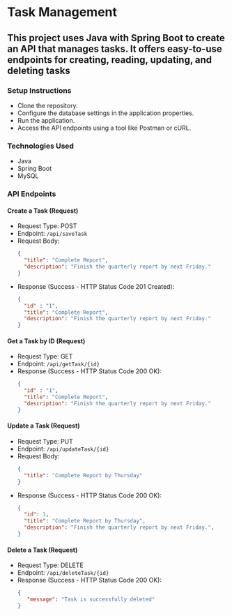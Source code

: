 # Task Management

## This project uses Java with Spring Boot to create an API that manages tasks. It offers easy-to-use endpoints for creating, reading, updating, and deleting tasks

### Setup Instructions
- Clone the repository.
- Configure the database settings in the application properties.
- Run the application.
- Access the API endpoints using a tool like Postman or cURL.

### Technologies Used
- Java
- Spring Boot
- MySQL

### API Endpoints
#### Create a Task (Request)
- Request Type: POST
- Endpoint: `/api/saveTask`
- Request Body:
  ``` json
  {
    "title": "Complete Report",
    "description": "Finish the quarterly report by next Friday."
  }
- Response (Success - HTTP Status Code 201 Created):
  ``` json
  {
    "id" : "1",
    "title": "Complete Report",
    "description": "Finish the quarterly report by next Friday."
  }

#### Get a Task by ID (Request)
- Request Type: GET
- Endpoint: `/api/getTask/{id}`
- Response (Success - HTTP Status Code 200 OK):
  ``` json
  {
    "id" : "1",
    "title": "Complete Report",
    "description": "Finish the quarterly report by next Friday."
  }

#### Update a Task (Request)
- Request Type: PUT
- Endpoint: `/api/updateTask/{id} `
- Request Body:
  ``` json
  {
    "title": "Complete Report by Thursday"
  }
- Response (Success - HTTP Status Code 200 OK):
  ``` json
  {
    "id": 1,
    "title": "Complete Report by Thursday",
    "description": "Finish the quarterly report by next Friday.",
  }

#### Delete a Task (Request)
- Request Type: DELETE
- Endpoint: `/api/deleteTask/{id}`
- Response (Success - HTTP Status Code 200 OK):
  ``` json
  {
     "message": "Task is successfully deleted"
  }



